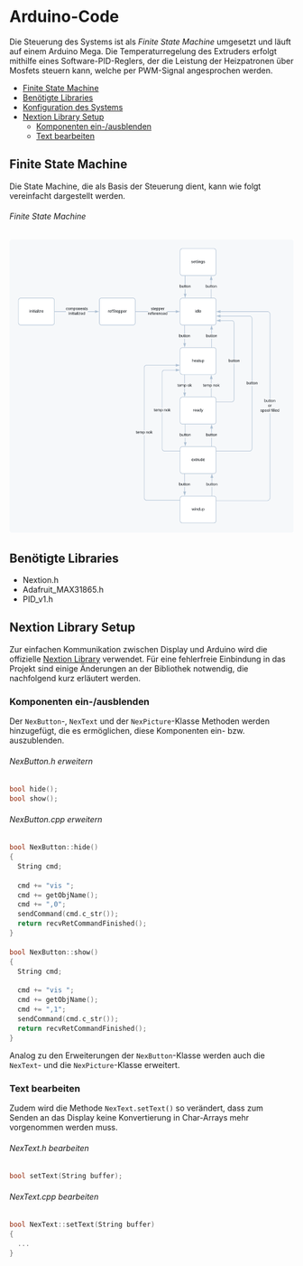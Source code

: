 # Arduino-Code <!-- omit in toc -->

Die Steuerung des Systems ist als *Finite State Machine* umgesetzt und läuft auf einem Arduino Mega.
Die Temperaturregelung des Extruders erfolgt mithilfe eines Software-PID-Reglers, der die Leistung der Heizpatronen über Mosfets
steuern kann, welche per PWM-Signal angesprochen werden.

- [Finite State Machine](#finite-state-machine)
- [Benötigte Libraries](#benötigte-libraries)
- [Konfiguration des Systems](#konfiguration-des-systems)
- [Nextion Library Setup](#nextion-library-setup)
  - [Komponenten ein-/ausblenden](#komponenten-ein-ausblenden)
  - [Text bearbeiten](#text-bearbeiten)

## Finite State Machine

Die State Machine, die als Basis der Steuerung dient, kann wie folgt vereinfacht dargestellt werden. 

###### Finite State Machine <!-- omit in toc -->
![Finite State Machine](/arduino/filamentextruder/fsm_scheme.png?raw=true "Finite State Machine")

## Benötigte Libraries

- Nextion.h
- Adafruit_MAX31865.h
- PID_v1.h

## Nextion Library Setup

Zur einfachen Kommunikation zwischen Display und Arduino wird die offizielle 
[Nextion Library](https://github.com/itead/ITEADLIB_Arduino_Nextion) verwendet.
Für eine fehlerfreie Einbindung in das Projekt sind einige Änderungen an der Bibliothek notwendig, die nachfolgend kurz erläutert werden.

### Komponenten ein-/ausblenden

Der `NexButton`-, `NexText` und der `NexPicture`-Klasse Methoden werden hinzugefügt, die es
ermöglichen, diese Komponenten ein- bzw. auszublenden.

###### NexButton.h erweitern <!-- omit in toc -->
```c++
bool hide();
bool show();
```

###### NexButton.cpp erweitern <!-- omit in toc -->
```c++
bool NexButton::hide()
{
  String cmd;

  cmd += "vis ";
  cmd += getObjName();
  cmd += ",0";
  sendCommand(cmd.c_str());
  return recvRetCommandFinished();
}

bool NexButton::show()
{
  String cmd;

  cmd += "vis ";
  cmd += getObjName();
  cmd += ",1";
  sendCommand(cmd.c_str());
  return recvRetCommandFinished();
}
```

Analog zu den Erweiterungen der `NexButton`-Klasse werden auch die `NexText`- und die `NexPicture`-Klasse erweitert.

### Text bearbeiten

Zudem wird die Methode `NexText.setText()` so verändert, dass zum Senden an das Display keine 
Konvertierung in Char-Arrays mehr vorgenommen werden muss.

###### NexText.h bearbeiten <!-- omit in toc -->
```c++
bool setText(String buffer);   
```

###### NexText.cpp bearbeiten <!-- omit in toc -->
```c++
bool NexText::setText(String buffer)
{
  ...
}
```
